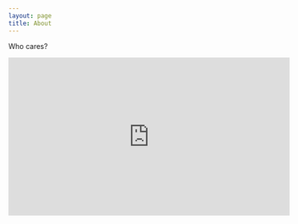 ```yaml
---
layout: page
title: About
---
```

Who cares?

<div class="page">

  <iframe width="560" height="315" src="https://www.youtube.com/embed/5PPTDsTnaPk?autoplay=1&start=3" frameborder="0" allowfullscreen></iframe>

</div>